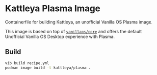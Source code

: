 # Kattleya Plasma Image

Containerfile for building Kattleya, an unofficial Vanilla OS Plasma image.

This image is based on top of [`vanillaos/core`](https://github.com/Vanilla-OS/core-image/pkgs/container/core) and offers the default
Unofficial Vanilla OS Desktop experience with Plasma.

## Build

```bash
vib build recipe.yml
podman image build -t kattleya/plasma .
```
